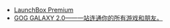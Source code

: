 
- [LaunchBox Premium](https://www.launchbox-app.com/premium)
- [GOG GALAXY 2.0——一站连通你的所有游戏和朋友。](https://www.gogalaxy.com/zh-cn/)